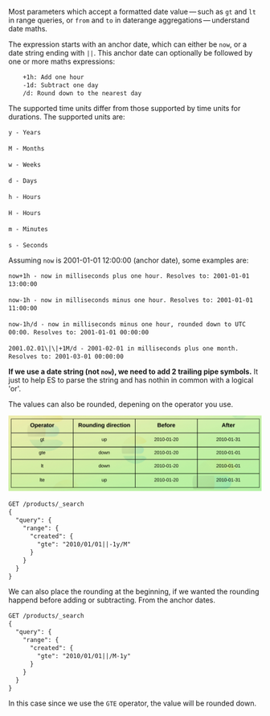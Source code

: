 Most parameters which accept a formatted date value — such as `gt` and `lt` in range queries, or `from` and `to` in daterange aggregations — understand date maths.

The expression starts with an anchor date, which can either be `now`, or a date string ending with `||`. This anchor date can optionally be followed by one or more maths expressions:
```
    +1h: Add one hour
    -1d: Subtract one day
    /d: Round down to the nearest day
```
The supported time units differ from those supported by time units for durations. The supported units are:
```
y - Years

M - Months

w - Weeks

d - Days

h - Hours

H - Hours

m - Minutes

s - Seconds 
```

Assuming `now` is 2001-01-01 12:00:00 (anchor date), some examples are:

```
now+1h - now in milliseconds plus one hour. Resolves to: 2001-01-01 13:00:00

now-1h - now in milliseconds minus one hour. Resolves to: 2001-01-01 11:00:00

now-1h/d - now in milliseconds minus one hour, rounded down to UTC 00:00. Resolves to: 2001-01-01 00:00:00

2001.02.01\|\|+1M/d - 2001-02-01 in milliseconds plus one month. Resolves to: 2001-03-01 00:00:00 
```

**If we use a date string (not `now`), we need to add 2 trailing pipe symbols.** It just to help ES to parse the string and has nothin in common with a logical 'or'.

The values can also be rounded, depening on the operator you use.

![date_round](https://github.com/konman1989/es-notes/blob/main/images/date_round.png)

```
GET /products/_search
{
  "query": {
    "range": {
      "created": {
        "gte": "2010/01/01||-1y/M"
      }
    }
  }
}
```
We can also place the rounding at the beginning, if we wanted the rounding happend before adding or subtracting. From the anchor dates. 
```
GET /products/_search
{
  "query": {
    "range": {
      "created": {
        "gte": "2010/01/01||/M-1y"
      }
    }
  }
}
```
In this case since we use the `GTE` operator, the value will be rounded down. 
